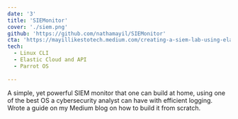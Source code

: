 ```yaml
---
date: '3'
title: 'SIEMonitor'
cover: './siem.png'
github: 'https://github.com/nathamayil/SIEMonitor'
cta: 'https://mayillikestotech.medium.com/creating-a-siem-lab-using-elasticagent-and-parrot-os-1881f46030e4'
tech:
  - Linux CLI
  - Elastic Cloud and API
  - Parrot OS
    
---
```


A simple, yet powerful SIEM monitor that one can build at home, using one of the best OS a cybersecurity analyst can have with efficient logging. Wrote a guide on my Medium blog on how to build it from scratch.
